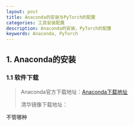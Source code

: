 ```yaml
---
layout: post
title: Anaconda的安装与PyTorch的配置
categories: 工具安装配置
description: Anaconda的安装，PyTorch的配置
keywords: Anaconda, PyTorch
---
```


## 1. Anaconda的安装

### 1.1 软件下载

> Anaconda官方下载地址：[Anaconda下载地址](https://www.anaconda.com/products/individual)
>
> 清华镜像下载地址：

不管哪种